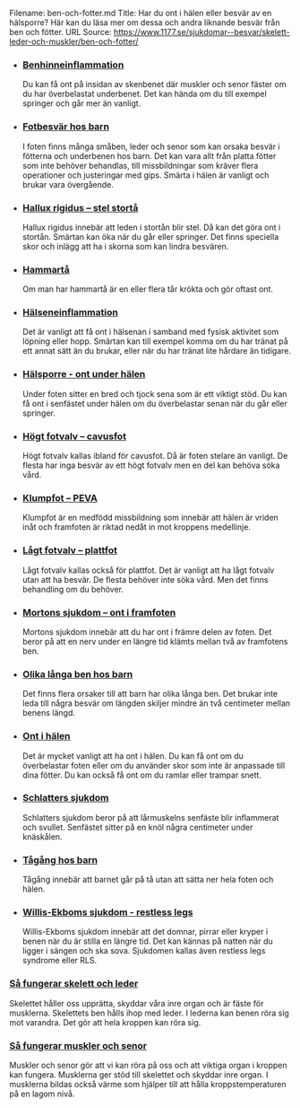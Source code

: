 Filename: ben-och-fotter.md
Title: Har du ont i hälen eller besvär av en hälsporre? Här kan du läsa mer om dessa och andra liknande besvär från ben och fötter.
URL Source: https://www.1177.se/sjukdomar--besvar/skelett-leder-och-muskler/ben-och-fotter/

*   ### [Benhinneinflammation](https://www.1177.se/sjukdomar--besvar/skelett-leder-och-muskler/ben-och-fotter/benhinneinflammation/)
    
    Du kan få ont på insidan av skenbenet där muskler och senor fäster om du har överbelastat underbenet. Det kan hända om du till exempel springer och går mer än vanligt.
    
*   ### [Fotbesvär hos barn](https://www.1177.se/sjukdomar--besvar/skelett-leder-och-muskler/ben-och-fotter/fotbesvar-hos-barn/)
    
    I foten finns många småben, leder och senor som kan orsaka besvär i fötterna och underbenen hos barn. Det kan vara allt från platta fötter som inte behöver behandlas, till missbildningar som kräver flera operationer och justeringar med gips. Smärta i hälen är vanligt och brukar vara övergående.
    
*   ### [Hallux rigidus – stel stortå](https://www.1177.se/sjukdomar--besvar/skelett-leder-och-muskler/ben-och-fotter/hallux-rigidus--stel-storta/)
    
    Hallux rigidus innebär att leden i stortån blir stel. Då kan det göra ont i stortån. Smärtan kan öka när du går eller springer. Det finns speciella skor och inlägg att ha i skorna som kan lindra besvären.
    

*   ### [Hammartå](https://www.1177.se/sjukdomar--besvar/skelett-leder-och-muskler/ben-och-fotter/hammarta/)
    
    Om man har hammartå är en eller flera tår krökta och gör oftast ont.
    
*   ### [Hälseneinflammation](https://www.1177.se/sjukdomar--besvar/skelett-leder-och-muskler/ben-och-fotter/halseneinflammation/)
    
    Det är vanligt att få ont i hälsenan i samband med fysisk aktivitet som löpning eller hopp. Smärtan kan till exempel komma om du har tränat på ett annat sätt än du brukar, eller när du har tränat lite hårdare än tidigare.
    
*   ### [Hälsporre - ont under hälen](https://www.1177.se/sjukdomar--besvar/skelett-leder-och-muskler/ben-och-fotter/halsporre---ont-under-halen/)
    
    Under foten sitter en bred och tjock sena som är ett viktigt stöd. Du kan få ont i senfästet under hälen om du överbelastar senan när du går eller springer.
    
*   ### [Högt fotvalv – cavusfot](https://www.1177.se/sjukdomar--besvar/skelett-leder-och-muskler/ben-och-fotter/hogt-fotvalv--cavusfot/)
    
    Högt fotvalv kallas ibland för cavusfot. Då är foten stelare än vanligt. De flesta har inga besvär av ett högt fotvalv men en del kan behöva söka vård.
    

*   ### [Klumpfot – PEVA](https://www.1177.se/sjukdomar--besvar/skelett-leder-och-muskler/ben-och-fotter/klumpfot-peva/)
    
    Klumpfot är en medfödd missbildning som innebär att hälen är vriden inåt och framfoten är riktad nedåt in mot kroppens medellinje.
    
*   ### [Lågt fotvalv – plattfot](https://www.1177.se/sjukdomar--besvar/skelett-leder-och-muskler/ben-och-fotter/lagt-fotvalv--plattfot/)
    
    Lågt fotvalv kallas också för plattfot. Det är vanligt att ha lågt fotvalv utan att ha besvär. De flesta behöver inte söka vård. Men det finns behandling om du behöver.
    
*   ### [Mortons sjukdom – ont i framfoten](https://www.1177.se/sjukdomar--besvar/skelett-leder-och-muskler/ben-och-fotter/mortons-sjukdom--ont-i-framfoten/)
    
    Mortons sjukdom innebär att du har ont i främre delen av foten. Det beror på att en nerv under en längre tid klämts mellan två av framfotens ben.
    
*   ### [Olika långa ben hos barn](https://www.1177.se/sjukdomar--besvar/skelett-leder-och-muskler/ben-och-fotter/olika-langa-ben-hos-barn/)
    
    Det finns flera orsaker till att barn har olika långa ben. Det brukar inte leda till några besvär om längden skiljer mindre än två centimeter mellan benens längd.
    
*   ### [Ont i hälen](https://www.1177.se/sjukdomar--besvar/skelett-leder-och-muskler/ben-och-fotter/ont-i-halen/)
    
    Det är mycket vanligt att ha ont i hälen. Du kan få ont om du överbelastar foten eller om du använder skor som inte är anpassade till dina fötter. Du kan också få ont om du ramlar eller trampar snett.
    
*   ### [Schlatters sjukdom](https://www.1177.se/sjukdomar--besvar/skelett-leder-och-muskler/ben-och-fotter/schlatters-sjukdom/)
    
    Schlatters sjukdom beror på att lårmuskelns senfäste blir inflammerat och svullet. Senfästet sitter på en knöl några centimeter under knäskålen.
    
*   ### [Tågång hos barn](https://www.1177.se/sjukdomar--besvar/skelett-leder-och-muskler/ben-och-fotter/tagang-hos-barn/)
    
    Tågång innebär att barnet går på tå utan att sätta ner hela foten och hälen.
    
*   ### [Willis-Ekboms sjukdom - restless legs](https://www.1177.se/sjukdomar--besvar/skelett-leder-och-muskler/ben-och-fotter/willis-ekboms-sjukdom---restless-legs/)
    
    Willis-Ekboms sjukdom innebär att det domnar, pirrar eller kryper i benen när du är stilla en längre tid. Det kan kännas på natten när du ligger i sängen och ska sova. Sjukdomen kallas även restless legs syndrome eller RLS.
    

### [Så fungerar skelett och leder](https://www.1177.se/liv--halsa/sa-fungerar-kroppen/skelett-och-leder/)

Skelettet håller oss upprätta, skyddar våra inre organ och är fäste för musklerna. Skelettets ben hålls ihop med leder. I lederna kan benen röra sig mot varandra. Det gör att hela kroppen kan röra sig.

### [Så fungerar muskler och senor](https://www.1177.se/liv--halsa/sa-fungerar-kroppen/muskler-och-senor/)

Muskler och senor gör att vi kan röra på oss och att viktiga organ i kroppen kan fungera. Musklerna ger stöd till skelettet och skyddar inre organ. I musklerna bildas också värme som hjälper till att hålla kroppstemperaturen på en lagom nivå.